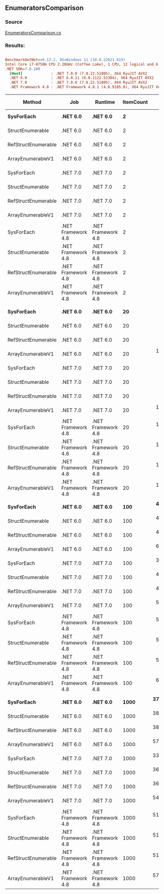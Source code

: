 ﻿## EnumeratorsComparison

### Source
[EnumeratorsComparison.cs](../../src/StructLinq.Benchmark/EnumeratorsComparison.cs)

### Results:
``` ini

BenchmarkDotNet=v0.13.2, OS=Windows 11 (10.0.22621.819)
Intel Core i7-8750H CPU 2.20GHz (Coffee Lake), 1 CPU, 12 logical and 6 physical cores
.NET SDK=7.0.100
  [Host]             : .NET 7.0.0 (7.0.22.51805), X64 RyuJIT AVX2
  .NET 6.0           : .NET 6.0.11 (6.0.1122.52304), X64 RyuJIT AVX2
  .NET 7.0           : .NET 7.0.0 (7.0.22.51805), X64 RyuJIT AVX2
  .NET Framework 4.8 : .NET Framework 4.8.1 (4.8.9105.0), X64 RyuJIT VectorSize=256


```
|              Method |                Job |            Runtime | ItemCount |        Mean |     Error |    StdDev | Ratio | RatioSD | Allocated | Alloc Ratio |
|-------------------- |------------------- |------------------- |---------- |------------:|----------:|----------:|------:|--------:|----------:|------------:|
|          **SysForEach** |           **.NET 6.0** |           **.NET 6.0** |         **2** |   **0.5395 ns** | **0.0089 ns** | **0.0084 ns** |  **0.53** |    **0.01** |         **-** |          **NA** |
|    StructEnumerable |           .NET 6.0 |           .NET 6.0 |         2 |   1.0813 ns | 0.0078 ns | 0.0073 ns |  1.06 |    0.01 |         - |          NA |
| RefStructEnumerable |           .NET 6.0 |           .NET 6.0 |         2 |   1.0727 ns | 0.0079 ns | 0.0074 ns |  1.05 |    0.01 |         - |          NA |
|   ArrayEnumerableV1 |           .NET 6.0 |           .NET 6.0 |         2 |   2.7919 ns | 0.0113 ns | 0.0100 ns |  2.74 |    0.03 |         - |          NA |
|          SysForEach |           .NET 7.0 |           .NET 7.0 |         2 |   0.7274 ns | 0.0090 ns | 0.0080 ns |  0.71 |    0.01 |         - |          NA |
|    StructEnumerable |           .NET 7.0 |           .NET 7.0 |         2 |   0.9126 ns | 0.0229 ns | 0.0214 ns |  0.90 |    0.02 |         - |          NA |
| RefStructEnumerable |           .NET 7.0 |           .NET 7.0 |         2 |   0.8818 ns | 0.0055 ns | 0.0049 ns |  0.87 |    0.01 |         - |          NA |
|   ArrayEnumerableV1 |           .NET 7.0 |           .NET 7.0 |         2 |   2.6261 ns | 0.0432 ns | 0.0404 ns |  2.58 |    0.04 |         - |          NA |
|          SysForEach | .NET Framework 4.8 | .NET Framework 4.8 |         2 |   1.0190 ns | 0.0093 ns | 0.0087 ns |  1.00 |    0.00 |         - |          NA |
|    StructEnumerable | .NET Framework 4.8 | .NET Framework 4.8 |         2 |   1.7663 ns | 0.0099 ns | 0.0083 ns |  1.74 |    0.02 |         - |          NA |
| RefStructEnumerable | .NET Framework 4.8 | .NET Framework 4.8 |         2 |   1.7838 ns | 0.0095 ns | 0.0079 ns |  1.75 |    0.02 |         - |          NA |
|   ArrayEnumerableV1 | .NET Framework 4.8 | .NET Framework 4.8 |         2 |   2.7393 ns | 0.0215 ns | 0.0201 ns |  2.69 |    0.04 |         - |          NA |
|                     |                    |                    |           |             |           |           |       |         |           |             |
|          **SysForEach** |           **.NET 6.0** |           **.NET 6.0** |        **20** |   **5.8328 ns** | **0.0136 ns** | **0.0113 ns** |  **0.58** |    **0.00** |         **-** |          **NA** |
|    StructEnumerable |           .NET 6.0 |           .NET 6.0 |        20 |   7.7520 ns | 0.0231 ns | 0.0193 ns |  0.77 |    0.00 |         - |          NA |
| RefStructEnumerable |           .NET 6.0 |           .NET 6.0 |        20 |   7.7400 ns | 0.0325 ns | 0.0288 ns |  0.77 |    0.00 |         - |          NA |
|   ArrayEnumerableV1 |           .NET 6.0 |           .NET 6.0 |        20 |  11.4317 ns | 0.0423 ns | 0.0395 ns |  1.13 |    0.01 |         - |          NA |
|          SysForEach |           .NET 7.0 |           .NET 7.0 |        20 |   5.2822 ns | 0.0334 ns | 0.0296 ns |  0.52 |    0.00 |         - |          NA |
|    StructEnumerable |           .NET 7.0 |           .NET 7.0 |        20 |   7.1606 ns | 0.0236 ns | 0.0210 ns |  0.71 |    0.01 |         - |          NA |
| RefStructEnumerable |           .NET 7.0 |           .NET 7.0 |        20 |   7.2399 ns | 0.1234 ns | 0.1155 ns |  0.72 |    0.01 |         - |          NA |
|   ArrayEnumerableV1 |           .NET 7.0 |           .NET 7.0 |        20 |  11.6708 ns | 0.0431 ns | 0.0382 ns |  1.16 |    0.01 |         - |          NA |
|          SysForEach | .NET Framework 4.8 | .NET Framework 4.8 |        20 |  10.0910 ns | 0.0602 ns | 0.0534 ns |  1.00 |    0.00 |         - |          NA |
|    StructEnumerable | .NET Framework 4.8 | .NET Framework 4.8 |        20 |  11.2802 ns | 0.0461 ns | 0.0409 ns |  1.12 |    0.01 |         - |          NA |
| RefStructEnumerable | .NET Framework 4.8 | .NET Framework 4.8 |        20 |  11.2868 ns | 0.0525 ns | 0.0491 ns |  1.12 |    0.01 |         - |          NA |
|   ArrayEnumerableV1 | .NET Framework 4.8 | .NET Framework 4.8 |        20 |  11.7509 ns | 0.1469 ns | 0.1374 ns |  1.17 |    0.01 |         - |          NA |
|                     |                    |                    |           |             |           |           |       |         |           |             |
|          **SysForEach** |           **.NET 6.0** |           **.NET 6.0** |       **100** |  **42.2655 ns** | **0.1662 ns** | **0.1554 ns** |  **0.75** |    **0.00** |         **-** |          **NA** |
|    StructEnumerable |           .NET 6.0 |           .NET 6.0 |       100 |  45.9079 ns | 0.1442 ns | 0.1349 ns |  0.81 |    0.00 |         - |          NA |
| RefStructEnumerable |           .NET 6.0 |           .NET 6.0 |       100 |  45.2104 ns | 0.3548 ns | 0.2963 ns |  0.80 |    0.01 |         - |          NA |
|   ArrayEnumerableV1 |           .NET 6.0 |           .NET 6.0 |       100 |  62.3430 ns | 0.3062 ns | 0.2864 ns |  1.11 |    0.01 |         - |          NA |
|          SysForEach |           .NET 7.0 |           .NET 7.0 |       100 |  38.9808 ns | 0.0955 ns | 0.0798 ns |  0.69 |    0.00 |         - |          NA |
|    StructEnumerable |           .NET 7.0 |           .NET 7.0 |       100 |  41.6850 ns | 0.2103 ns | 0.1967 ns |  0.74 |    0.00 |         - |          NA |
| RefStructEnumerable |           .NET 7.0 |           .NET 7.0 |       100 |  42.0053 ns | 0.2092 ns | 0.1957 ns |  0.74 |    0.00 |         - |          NA |
|   ArrayEnumerableV1 |           .NET 7.0 |           .NET 7.0 |       100 |  58.2898 ns | 0.1694 ns | 0.1584 ns |  1.03 |    0.00 |         - |          NA |
|          SysForEach | .NET Framework 4.8 | .NET Framework 4.8 |       100 |  56.4203 ns | 0.1987 ns | 0.1659 ns |  1.00 |    0.00 |         - |          NA |
|    StructEnumerable | .NET Framework 4.8 | .NET Framework 4.8 |       100 |  56.9391 ns | 0.1976 ns | 0.1848 ns |  1.01 |    0.00 |         - |          NA |
| RefStructEnumerable | .NET Framework 4.8 | .NET Framework 4.8 |       100 |  56.9231 ns | 0.1793 ns | 0.1677 ns |  1.01 |    0.00 |         - |          NA |
|   ArrayEnumerableV1 | .NET Framework 4.8 | .NET Framework 4.8 |       100 |  64.2843 ns | 1.2006 ns | 1.0643 ns |  1.14 |    0.02 |         - |          NA |
|                     |                    |                    |           |             |           |           |       |         |           |             |
|          **SysForEach** |           **.NET 6.0** |           **.NET 6.0** |      **1000** | **375.3040 ns** | **1.2134 ns** | **1.0756 ns** |  **0.73** |    **0.00** |         **-** |          **NA** |
|    StructEnumerable |           .NET 6.0 |           .NET 6.0 |      1000 | 387.3172 ns | 1.6300 ns | 1.5247 ns |  0.76 |    0.01 |         - |          NA |
| RefStructEnumerable |           .NET 6.0 |           .NET 6.0 |      1000 | 388.6788 ns | 3.0873 ns | 2.5780 ns |  0.76 |    0.01 |         - |          NA |
|   ArrayEnumerableV1 |           .NET 6.0 |           .NET 6.0 |      1000 | 576.8136 ns | 1.7095 ns | 1.5991 ns |  1.13 |    0.01 |         - |          NA |
|          SysForEach |           .NET 7.0 |           .NET 7.0 |      1000 | 335.6658 ns | 0.9673 ns | 0.9048 ns |  0.66 |    0.00 |         - |          NA |
|    StructEnumerable |           .NET 7.0 |           .NET 7.0 |      1000 | 362.2799 ns | 0.7993 ns | 0.6240 ns |  0.71 |    0.00 |         - |          NA |
| RefStructEnumerable |           .NET 7.0 |           .NET 7.0 |      1000 | 362.7813 ns | 0.7799 ns | 0.6913 ns |  0.71 |    0.00 |         - |          NA |
|   ArrayEnumerableV1 |           .NET 7.0 |           .NET 7.0 |      1000 | 548.3063 ns | 1.4988 ns | 1.4020 ns |  1.07 |    0.01 |         - |          NA |
|          SysForEach | .NET Framework 4.8 | .NET Framework 4.8 |      1000 | 511.3674 ns | 2.6135 ns | 2.4447 ns |  1.00 |    0.00 |         - |          NA |
|    StructEnumerable | .NET Framework 4.8 | .NET Framework 4.8 |      1000 | 511.8095 ns | 2.4448 ns | 1.9087 ns |  1.00 |    0.01 |         - |          NA |
| RefStructEnumerable | .NET Framework 4.8 | .NET Framework 4.8 |      1000 | 511.5876 ns | 2.7156 ns | 2.5402 ns |  1.00 |    0.01 |         - |          NA |
|   ArrayEnumerableV1 | .NET Framework 4.8 | .NET Framework 4.8 |      1000 | 575.1538 ns | 2.6253 ns | 2.4557 ns |  1.12 |    0.01 |         - |          NA |
